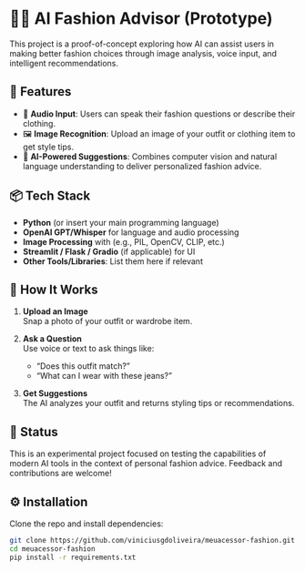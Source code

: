 # 🧠👗 AI Fashion Advisor (Prototype)

This project is a proof-of-concept exploring how AI can assist users in making better fashion choices through image analysis, voice input, and intelligent recommendations.

## 🚀 Features

- 🎤 **Audio Input**: Users can speak their fashion questions or describe their clothing.
- 🖼️ **Image Recognition**: Upload an image of your outfit or clothing item to get style tips.
- 🧠 **AI-Powered Suggestions**: Combines computer vision and natural language understanding to deliver personalized fashion advice.

## 📦 Tech Stack

- **Python** (or insert your main programming language)
- **OpenAI GPT/Whisper** for language and audio processing
- **Image Processing** with (e.g., PIL, OpenCV, CLIP, etc.)
- **Streamlit / Flask / Gradio** (if applicable) for UI
- **Other Tools/Libraries**: List them here if relevant

## 📸 How It Works

1. **Upload an Image**  
   Snap a photo of your outfit or wardrobe item.

2. **Ask a Question**  
   Use voice or text to ask things like:
   - “Does this outfit match?”
   - “What can I wear with these jeans?”

3. **Get Suggestions**  
   The AI analyzes your outfit and returns styling tips or recommendations.

## 🧪 Status

This is an experimental project focused on testing the capabilities of modern AI tools in the context of personal fashion advice. Feedback and contributions are welcome!

## ⚙️ Installation

Clone the repo and install dependencies:

```bash
git clone https://github.com/viniciusgdoliveira/meuacessor-fashion.git
cd meuacessor-fashion
pip install -r requirements.txt

